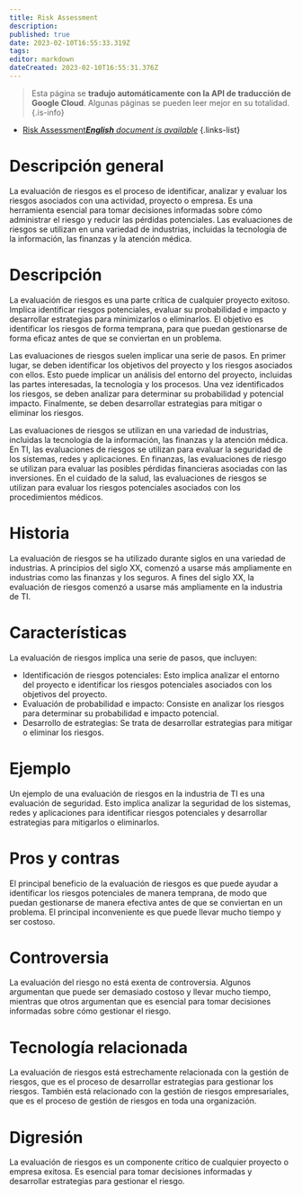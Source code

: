 ```yaml
---
title: Risk Assessment
description: 
published: true
date: 2023-02-10T16:55:33.319Z
tags: 
editor: markdown
dateCreated: 2023-02-10T16:55:31.376Z
---
```


> Esta página se **tradujo automáticamente con la API de traducción de Google Cloud**.
Algunas páginas se pueden leer mejor en su totalidad.{.is-info}



- [Risk Assessment***English** document is available*](/en/Knowledge-base/Dictionary/risk-assessment)
{.links-list}


# Descripción general
La evaluación de riesgos es el proceso de identificar, analizar y evaluar los riesgos asociados con una actividad, proyecto o empresa. Es una herramienta esencial para tomar decisiones informadas sobre cómo administrar el riesgo y reducir las pérdidas potenciales. Las evaluaciones de riesgos se utilizan en una variedad de industrias, incluidas la tecnología de la información, las finanzas y la atención médica.

# Descripción
La evaluación de riesgos es una parte crítica de cualquier proyecto exitoso. Implica identificar riesgos potenciales, evaluar su probabilidad e impacto y desarrollar estrategias para minimizarlos o eliminarlos. El objetivo es identificar los riesgos de forma temprana, para que puedan gestionarse de forma eficaz antes de que se conviertan en un problema.

Las evaluaciones de riesgos suelen implicar una serie de pasos. En primer lugar, se deben identificar los objetivos del proyecto y los riesgos asociados con ellos. Esto puede implicar un análisis del entorno del proyecto, incluidas las partes interesadas, la tecnología y los procesos. Una vez identificados los riesgos, se deben analizar para determinar su probabilidad y potencial impacto. Finalmente, se deben desarrollar estrategias para mitigar o eliminar los riesgos.

Las evaluaciones de riesgos se utilizan en una variedad de industrias, incluidas la tecnología de la información, las finanzas y la atención médica. En TI, las evaluaciones de riesgos se utilizan para evaluar la seguridad de los sistemas, redes y aplicaciones. En finanzas, las evaluaciones de riesgo se utilizan para evaluar las posibles pérdidas financieras asociadas con las inversiones. En el cuidado de la salud, las evaluaciones de riesgos se utilizan para evaluar los riesgos potenciales asociados con los procedimientos médicos.

# Historia
La evaluación de riesgos se ha utilizado durante siglos en una variedad de industrias. A principios del siglo XX, comenzó a usarse más ampliamente en industrias como las finanzas y los seguros. A fines del siglo XX, la evaluación de riesgos comenzó a usarse más ampliamente en la industria de TI.

# Características
La evaluación de riesgos implica una serie de pasos, que incluyen:

- Identificación de riesgos potenciales: Esto implica analizar el entorno del proyecto e identificar los riesgos potenciales asociados con los objetivos del proyecto.
- Evaluación de probabilidad e impacto: Consiste en analizar los riesgos para determinar su probabilidad e impacto potencial.
- Desarrollo de estrategias: Se trata de desarrollar estrategias para mitigar o eliminar los riesgos.

# Ejemplo
Un ejemplo de una evaluación de riesgos en la industria de TI es una evaluación de seguridad. Esto implica analizar la seguridad de los sistemas, redes y aplicaciones para identificar riesgos potenciales y desarrollar estrategias para mitigarlos o eliminarlos.

# Pros y contras
El principal beneficio de la evaluación de riesgos es que puede ayudar a identificar los riesgos potenciales de manera temprana, de modo que puedan gestionarse de manera efectiva antes de que se conviertan en un problema. El principal inconveniente es que puede llevar mucho tiempo y ser costoso.

# Controversia
La evaluación del riesgo no está exenta de controversia. Algunos argumentan que puede ser demasiado costoso y llevar mucho tiempo, mientras que otros argumentan que es esencial para tomar decisiones informadas sobre cómo gestionar el riesgo.

# Tecnología relacionada
La evaluación de riesgos está estrechamente relacionada con la gestión de riesgos, que es el proceso de desarrollar estrategias para gestionar los riesgos. También está relacionado con la gestión de riesgos empresariales, que es el proceso de gestión de riesgos en toda una organización.

# Digresión
La evaluación de riesgos es un componente crítico de cualquier proyecto o empresa exitosa. Es esencial para tomar decisiones informadas y desarrollar estrategias para gestionar el riesgo.